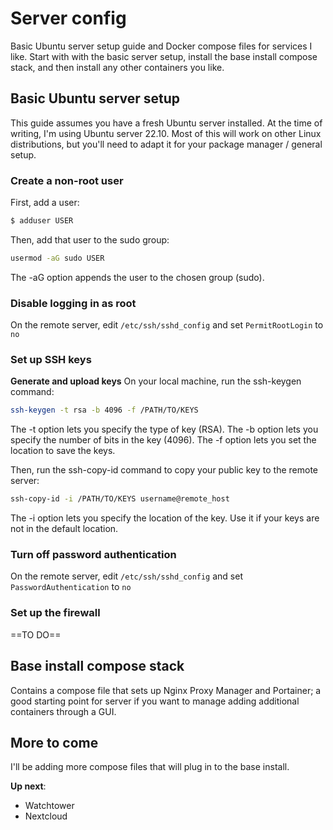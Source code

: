 # Server config
Basic Ubuntu server setup guide and Docker compose files for services I like. Start with with the basic server setup, install the base install compose stack, and then install any other containers you like.

## Basic Ubuntu server setup
This guide assumes you have a fresh Ubuntu server installed. At the time of writing, I'm using Ubuntu server 22.10. Most of this will work on other Linux distributions, but you'll need to adapt it for your package manager / general setup.

### Create a non-root user
First, add a user:
```bash
$ adduser USER
```
Then, add that user to the sudo group:
```bash
usermod -aG sudo USER
```
The -aG option appends the user to the chosen group (sudo).

### Disable logging in as root
On the remote server, edit `/etc/ssh/sshd_config` and set `PermitRootLogin` to `no`

### Set up SSH keys
**Generate and upload keys**
On your local machine, run the ssh-keygen command:
```bash
ssh-keygen -t rsa -b 4096 -f /PATH/TO/KEYS
```
The -t option lets you specify the type of key (RSA). The -b option lets you specify the number of bits in the key (4096). The -f option lets you set the location to save the keys.

Then, run the ssh-copy-id command to copy your public key to the remote server:
```bash
ssh-copy-id -i /PATH/TO/KEYS username@remote_host
```
The -i option lets you specify the location of the key. Use it if your keys are not in the default location.

### Turn off password authentication
On the remote server, edit `/etc/ssh/sshd_config` and set `PasswordAuthentication` to `no`

### Set up the firewall

==TO DO==

## Base install compose stack
Contains a compose file that sets up Nginx Proxy Manager and Portainer; a good starting point for server if you want to manage adding additional containers through a GUI.

## More to come
I'll be adding more compose files that will plug in to the base install.

**Up next**:
- Watchtower
- Nextcloud